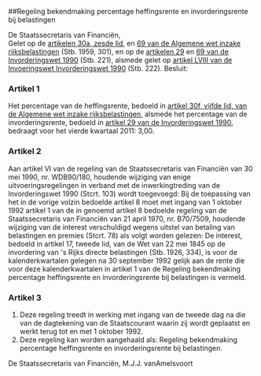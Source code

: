 <meta http-equiv='Content-Type' content='text/html; charset=utf-8' />

##Regeling bekendmaking percentage heffingsrente en invorderingsrente bij belastingen

De Staatssecretaris van Financiën,  
Gelet op de [artikelen 30a, zesde lid](../../../../../../../../../../wet/algemene/wet/inzake/rijksbelastingen/BWBR0002320/README.md), en [69 van de Algemene wet inzake rijksbelastingen](../../../../../../../../../../wet/algemene/wet/inzake/rijksbelastingen/BWBR0002320/README.md) (Stb. 1959, 301), en op de [artikelen 29](../../../../../../../../../../wet/invorderingswet/1990/BWBR0004770/README.md) en [69 van de Invorderingswet 1990](../../../../../../../../../../wet/invorderingswet/1990/BWBR0004770/README.md) (Stb. 221), alsmede gelet op [artikel LVIII van de Invoeringswet Invorderingswet 1990](../../../../../../../../../../wet/invoeringswet/invorderingswet/1990/BWBR0004771/README.md) (Stb. 222).
Besluit:    

### Artikel  1  

Het percentage van de heffingsrente, bedoeld in [artikel 30f, vijfde lid, van de Algemene wet inzake rijksbelastingen](../../../../../../../../../../wet/algemene/wet/inzake/rijksbelastingen/BWBR0002320/README.md), alsmede het percentage van de invorderingsrente, bedoeld in [artikel 29 van de Invorderingswet 1990](../../../../../../../../../../wet/invorderingswet/1990/BWBR0004770/README.md), bedraagt voor het vierde kwartaal 2011: 3,00.  

### Artikel  2  

Aan artikel VI van de regeling van de Staatssecretaris van Financiën van 30 mei 1990, nr. WDB90/180, houdende wijziging van enige uitvoeringsregelingen in verband met de inwerkingtreding van de Invorderingswet 1990 (Stcrt. 103) wordt toegevoegd: Bij de toepassing van het in de vorige volzin bedoelde artikel 8 moet met ingang van 1 oktober 1992 artikel 1 van de in genoemd artikel 8 bedoelde regeling van de Staatssecretaris van Financiën van 21 april 1970, nr. B70/7509, houdende wijziging van de interest verschuldigd wegens uitstel van betaling van belastingen en premies (Stcrt. 78) als volgt worden gelezen: De interest, bedoeld in artikel 17, tweede lid, van de Wet van 22 mei 1845 op de invordering van 's Rijks directe belastingen (Stb. 1926, 334), is voor de kalenderkwartalen gelegen na 30 september 1992 gelijk aan de rente die voor deze kalenderkwartalen in artikel 1 van de Regeling bekendmaking percentage heffingsrente en invorderingsrente bij belastingen is vermeld.  

### Artikel  3  

1.  Deze regeling treedt in werking met ingang van de tweede dag na die van de dagtekening van de Staatscourant waarin zij wordt geplaatst en werkt terug tot en met 1 oktober 1992.   
2.  Deze regeling kan worden aangehaald als: Regeling bekendmaking percentage heffingsrente en invorderingsrente bij belastingen.   

De 
Staatssecretaris van Financiën, 
M.J.J. vanAmelsvoort    
